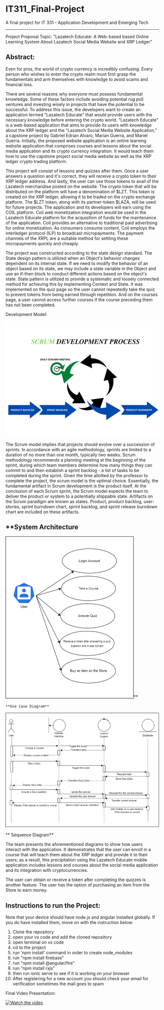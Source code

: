 # IT311_Final-Project

A final project for IT 331 - Application Development and Emerging Tech

---

Project Proposal Topic: "Lazatech Educate: A Web-based based Online Learning System About Lazatech Social Media Website and XRP Ledger"

## Abstract:

Even for pros, the world of crypto currency is incredibly confusing. Every person who wishes to enter the crypto realm must first grasp the fundamentals and arm themselves with knowledge to avoid scams and financial loss.

There are several reasons why everyone must possess fundamental knowledge. Some of these factors include avoiding potential rug pull ventures and investing wisely in projects that have the potential to be successful. To address this issue, the developers want to create an application termed "Lazatech Educate" that would provide users with the necessary knowledge before entering the crypto world. "Lazatech Educate" is a web-based application that aims to provide its users with knowledge about the XRP ledger and the "Lazatech Social Media Website Application," a capstone project by Gabriel Edrian Alvaro, Marian Guerra, and Mariel Guerra. Initially, the proposed website application is an online learning website application that comprises courses and lessons about the social media application and its crypto currency integration. It would teach them how to use the capstone project social media website as well as the XRP ledger crypto trading platform.

This project will consist of lessons and quizzes after them. Once a user answers a question and it's correct, they will receive a crypto token to their XRP ledger address. And lastly, the user can use those tokens to avail of the Lazatech merchandise posted on the website. The crypto token that will be distributed on the platform will have a denomination of $LZT. This token is created on the XRP ledger, allowing it to be traded on the crypto exchange platform. The $LZT token, along with its partner-token $LAZA, will be used for future projects. The application and its developers will earn using the COIL platform. Coil web monetization integration would be used in the Lazatech Educate platform for the acquisition of funds for the maintenance of the application. Coil provides an alternative to traditional paid advertising for online monetization. As consumers consume content, Coil employs the interledger protocol (ILP) to broadcast micropayments. The payment channels of the XRPL are a suitable method for settling these micropayments quickly and cheaply.

The project was constructed according to the state design standard. The State design pattern is utilized when an Object's behavior changes dependent on its internal state. If we need to modify the behavior of an object based on its state, we may include a state variable in the Object and use an if-then block to conduct different actions based on the object's state. State pattern is utilized to provide a systematic and loosely connected method for achieving this by implementing Context and State. It was implemented on the quiz page so the user cannot repeatedly take the quiz to prevent tokens from being earned through repetition. And on the courses page, a user cannot access further courses if the course preceding them has not been completed.

Development Model:

![1659608457621](image/README/1659608457621.png)

The Scrum model implies that projects should evolve over a succession of sprints. In accordance with an agile methodology, sprints are limited to a duration of no more than one month, typically two weeks. Scrum methodology recommends a planning meeting at the beginning of the sprint, during which team members determine how many things they can commit to and then establish a sprint backlog - a list of tasks to be completed during the sprint. Given the time allotted by the professor to complete the project, the scrum model is the optimal choice. Essentially, the fundamental artifact in Scrum development is the product itself. At the conclusion of each Scrum sprint, the Scrum model expects the team to deliver the product or system to a potentially shippable state. Artifacts on the Scrum paradigm are known as states. Product, product backlog, user-stories, sprint burndown chart, sprint backlog, and sprint release burndown chart are included on these artifacts.

## **System Architecture


![1659608563137](image/README/1659608563137.png)**

    **Use Case Diagram**


![1659608612587](image/README/1659608612587.png)

 **
    Sequence Diagram**


The team presents the aforementioned diagrams to show how users interact with the application. It demonstrates that the user can enroll in a course that will teach them about the XRP ledger and provide it to their users; as a result, this precipitation using the Lazatech Educate mobile application includes lessons and courses about the social media application and its integration with cryptocurrencies.

The user can obtain or receive a token after completing the quizzes is another feature. The user has the option of purchasing an item from the Store to earn money.


## Instructions to run the Project:

Note that your device should have node.js and angular installed globally. If you do have installed them, move on with the instruction below:

1. Clone the repository
2. open your vs code and add the cloned repository
3. open terminal on vs code
4. cd to the project
5. run 'npm install' command in order to create node_modules
6. run "npm install firebase"
7. run "npm install @angular/fire"
8. run "npm install rxjs"
9. then run ionic serve to see if it is working on your browser
10. After registering for a new account you should check your email for verification sometimes the mail goes to spam

Final Video Presentation:



[![Watch the video](https://github.com/Gabriel19-00477/Lazatech-Educate/blob/master/image/README/YoutubePresentationPreview.png)](https://youtu.be/sEuUzb4VneE)

